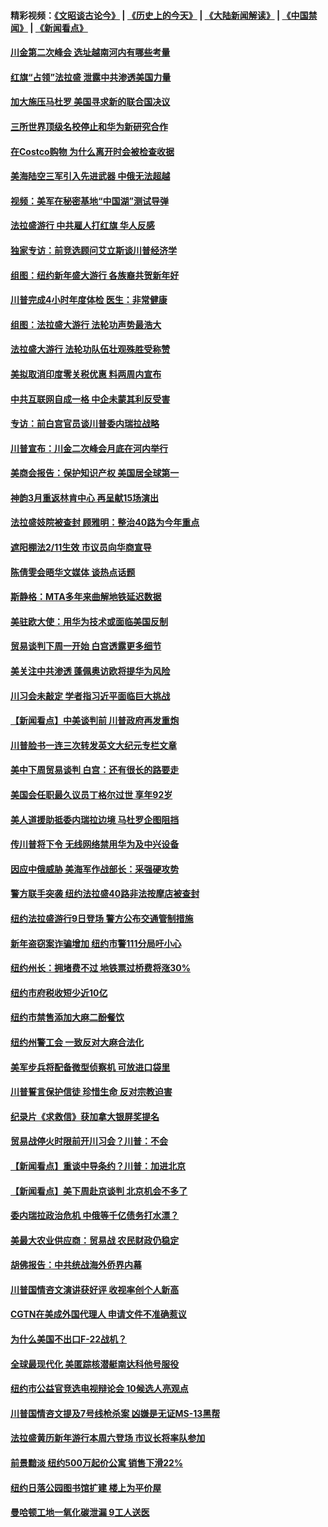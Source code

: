 #### 精彩视频：[《文昭谈古论今》](http://45.76.195.252/wenzhao) | [《历史上的今天》](http://45.76.195.252/today-in-history) | [《大陆新闻解读》](http://45.76.195.252/ntdtv-comedy) | [《中国禁闻》](http://45.76.195.252/ntdtv-news) | [《新闻看点》](http://45.76.195.252/news-insight) 

 #### [川金第二次峰会 选址越南河内有哪些考量](../pages/nsc412/n11034808.md?t=02101531) 

#### [红旗“占领”法拉盛 泄露中共渗透美国力量](../pages/nsc412/n11035177.md?t=02101531) 

#### [加大施压马杜罗 美国寻求新的联合国决议](../pages/nsc412/n11035619.md?t=02101531) 

#### [三所世界顶级名校停止和华为新研究合作](../pages/nsc412/n11034829.md?t=02101531) 

#### [在Costco购物 为什么离开时会被检查收据](../pages/nsc412/n11029636.md?t=02101531) 

#### [美海陆空三军引入先进武器 中俄无法超越](../pages/nsc412/n11019720.md?t=02101531) 

#### [视频：美军在秘密基地“中国湖”测试导弹](../pages/nsc412/n11035439.md?t=02101531) 

#### [法拉盛游行 中共雇人打红旗 华人反感](../pages/nsc412/n11035206.md?t=02101531) 

#### [独家专访：前竞选顾问艾立斯谈川普经济学](../pages/nsc412/n11034992.md?t=02101531) 

#### [组图：纽约新年盛大游行 各族裔共贺新年好](../pages/nsc412/n11034920.md?t=02101531) 

#### [川普完成4小时年度体检 医生：非常健康](../pages/nsc412/n11034715.md?t=02101531) 

#### [组图：法拉盛大游行 法轮功声势最浩大](../pages/nsc412/n11034814.md?t=02101531) 

#### [法拉盛大游行 法轮功队伍壮观殊胜受称赞](../pages/nsc412/n11034852.md?t=02101531) 

#### [美拟取消印度零关税优惠 料两周内宣布](../pages/nsc412/n11034785.md?t=02101531) 

#### [中共互联网自成一格 中企未蒙其利反受害](../pages/nsc412/n11034725.md?t=02101531) 

#### [专访：前白宫官员谈川普委内瑞拉战略](../pages/nsc412/n11032742.md?t=02101531) 

#### [川普宣布：川金二次峰会月底在河内举行](../pages/nsc412/n11034200.md?t=02101531) 

#### [美商会报告：保护知识产权 美国居全球第一](../pages/nsc412/n11033507.md?t=02101531) 

#### [神韵3月重返林肯中心 再呈献15场演出](../pages/nsc412/n11033703.md?t=02101531) 

#### [法拉盛妓院被查封 顾雅明：整治40路为今年重点](../pages/nsc412/n11033697.md?t=02101531) 

#### [遮阳棚法2/11生效 市议员向华商宣导](../pages/nsc412/n11033711.md?t=02101531) 

#### [陈倩雯会晤华文媒体 谈热点话题](../pages/nsc412/n11033718.md?t=02101531) 

#### [斯静格：MTA多年来曲解地铁延迟数据](../pages/nsc412/n11033725.md?t=02101531) 

#### [美驻欧大使：用华为技术或面临美国反制](../pages/nsc412/n11033036.md?t=02101531) 

#### [贸易谈判下周一开始 白宫透露更多细节](../pages/nsc412/n11033359.md?t=02101531) 

#### [美关注中共渗透 蓬佩奥访欧将提华为风险](../pages/nsc412/n11032871.md?t=02101531) 

#### [川习会未敲定 学者指习近平面临巨大挑战](../pages/nsc412/n11032752.md?t=02101531) 

#### [【新闻看点】中美谈判前 川普政府再发重炮](../pages/nsc412/n11032676.md?t=02101531) 

#### [川普脸书一连三次转发英文大纪元专栏文章](../pages/nsc412/n11032874.md?t=02101531) 

#### [美中下周贸易谈判 白宫：还有很长的路要走](../pages/nsc412/n11032579.md?t=02101531) 

#### [美国会任职最久议员丁格尔过世 享年92岁](../pages/nsc412/n11032542.md?t=02101531) 

#### [美人道援助抵委内瑞拉边境 马杜罗企图阻挡](../pages/nsc412/n11032425.md?t=02101531) 

#### [传川普将下令 无线网络禁用华为及中兴设备](../pages/nsc412/n11031804.md?t=02101531) 

#### [因应中俄威胁 美海军作战部长：采强硬攻势](../pages/nsc412/n11032214.md?t=02101531) 

#### [警方联手突袭 纽约法拉盛40路非法按摩店被查封](../pages/nsc412/n11031874.md?t=02101531) 

#### [纽约法拉盛游行9日登场 警方公布交通管制措施](../pages/nsc412/n11031884.md?t=02101531) 

#### [新年盗窃案诈骗增加 纽约市警111分局吁小心](../pages/nsc412/n11031868.md?t=02101531) 

#### [纽约州长：拥堵费不过 地铁票过桥费将涨30%](../pages/nsc412/n11031922.md?t=02101531) 

#### [纽约市府税收短少近10亿](../pages/nsc412/n11031890.md?t=02101531) 

#### [纽约市禁售添加大麻二酚餐饮](../pages/nsc412/n11031907.md?t=02101531) 

#### [纽约州警工会 一致反对大麻合法化](../pages/nsc412/n11031910.md?t=02101531) 

#### [美军步兵将配备微型侦察机 可放进口袋里](../pages/nsc412/n11031966.md?t=02101531) 

#### [川普誓言保护信徒 珍惜生命 反对宗教迫害](../pages/nsc412/n11031507.md?t=02101531) 

#### [纪录片《求救信》获加拿大银屏奖提名](../pages/nsc412/n11031336.md?t=02101531) 

#### [贸易战停火时限前开川习会？川普：不会](../pages/nsc412/n11031036.md?t=02101531) 

#### [【新闻看点】重谈中导条约？川普：加进北京](../pages/nsc412/n11031006.md?t=02101531) 

#### [【新闻看点】美下周赴京谈判 北京机会不多了](../pages/nsc412/n11030801.md?t=02101531) 

#### [委内瑞拉政治危机 中俄等千亿债务打水漂？](../pages/nsc412/n11030947.md?t=02101531) 

#### [美最大农业供应商：贸易战 农民财政仍稳定](../pages/nsc412/n11031011.md?t=02101531) 

#### [胡佛报告：中共统战海外侨界内幕](../pages/nsc412/n11030735.md?t=02101531) 

#### [川普国情咨文演讲获好评 收视率创个人新高](../pages/nsc412/n11029891.md?t=02101531) 

#### [CGTN在美成外国代理人 申请文件不准确惹议](../pages/nsc412/n11028976.md?t=02101531) 

#### [为什么美国不出口F-22战机？](../pages/nsc412/n11030207.md?t=02101531) 

#### [全球最现代化 美匿踪核潜艇南达科他号服役](../pages/nsc412/n11029826.md?t=02101531) 

#### [纽约市公益官竞选电视辩论会  10候选人亮观点](../pages/nsc412/n11029725.md?t=02101531) 

#### [川普国情咨文提及7号线枪杀案   凶嫌是无证MS-13黑帮](../pages/nsc412/n11029767.md?t=02101531) 

#### [法拉盛黄历新年游行本周六登场 市议长将率队参加](../pages/nsc412/n11029736.md?t=02101531) 

#### [前景黯淡 纽约500万起价公寓 销售下滑22%](../pages/nsc412/n11029779.md?t=02101531) 

#### [纽约日落公园图书馆扩建 楼上为平价屋](../pages/nsc412/n11029748.md?t=02101531) 

#### [曼哈顿工地一氧化碳泄漏 9工人送医](../pages/nsc412/n11029751.md?t=02101531) 

